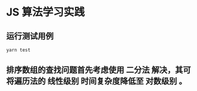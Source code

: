 # JS 算法学习实践

## 运行测试用例

```bash
yarn test
```

## 排序数组的查找问题首先考虑使用 二分法 解决，其可将遍历法的 线性级别 时间复杂度降低至 对数级别 。
